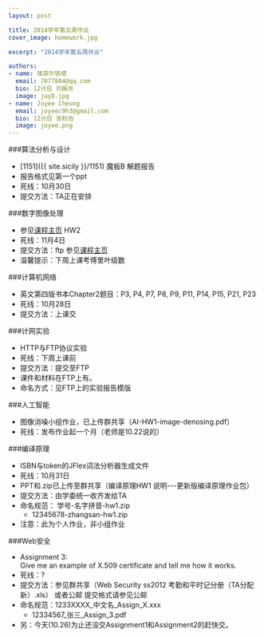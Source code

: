 ```yaml
---
layout: post

title: 2014学年第五周作业
cover_image: homework.jpg

excerpt: "2014学年第五周作业"

authors:
- name: 埃菲尔铁塔
  email: 7077804@qq.com
  bio: 12计应 刘振东
  image: jayD.jpg
- name: Joyee Cheung
  email: joyeec9h3@gmail.com
  bio: 12计应 张秋怡
  image: joyee.png
---
```


###算法分析与设计
* [1151]({{ site.sicily }}/1151) 魔板B 解题报告
* 报告格式见第一个ppt
* 死线：10月30日
* 提交方法：TA正在安排

###数字图像处理

* 参见[课程主页](http://gitl.sysu.edu.cn/dip/doku.php) HW2
* 死线：11月4日
* 提交方法：ftp 参见[课程主页](http://gitl.sysu.edu.cn/dip/doku.php)
* 温馨提示：下周上课考傅里叶级数

###计算机网络

* 英文第四版书本Chapter2题目：P3, P4, P7, P8, P9, P11, P14, P15, P21, P23
* 死线：10月28日
* 提交方法：上课交

###计网实验

* HTTP与FTP协议实验
* 死线：下周上课前
* 提交方法：提交至FTP
* 课件和材料在FTP上有。
* 命名方式：见FTP上的实验报告模版

###人工智能

* 图像消噪小组作业，已上传群共享（AI-HW1-image-denosing.pdf）
* 死线：发布作业起一个月（老师是10.22说的）

###编译原理

* ISBN与token的JFlex词法分析器生成文件
* 死线：10月31日
* PPT和.zip已上传至群共享（编译原理HW1 说明---更新版编译原理作业包）
* 提交方法：由学委统一收齐发给TA
* 命名规范： 学号-名字拼音-hw1.zip
    * 12345678-zhangsan-hw1.zip
* 注意：此为个人作业，非小组作业

###Web安全

* Assignment 3: Give me an example of X.509 certificate and tell me how it works.
* 死线：?
* 提交方法：参见群共享（Web Security ss2012 考勤和平时记分册（TA分配新）.xls） 或者公邮
提交格式请参见公邮
* 命名规范：1233XXXX_中文名_Assign_X.xxx
    * 12334567_张三_Assign_3.pdf
* 另：今天(10.26)为止还没交Assignment1和Assignment2的赶快交。
